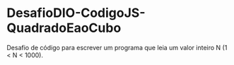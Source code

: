 # DesafioDIO-CodigoJS-QuadradoEaoCubo
Desafio de código para escrever um programa que leia um valor inteiro N (1 &lt; N &lt; 1000).
